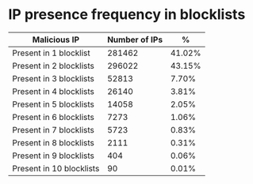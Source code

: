 # IP presence frequency in blocklists
| Malicious IP | Number of IPs | % |
|----|----|----|
| Present in 1 blocklist | 281462 | 41.02% |
| Present in 2 blocklists | 296022 | 43.15% |
| Present in 3 blocklists | 52813 | 7.70% |
| Present in 4 blocklists | 26140 | 3.81% |
| Present in 5 blocklists | 14058 | 2.05% |
| Present in 6 blocklists | 7273 | 1.06% |
| Present in 7 blocklists | 5723 | 0.83% |
| Present in 8 blocklists | 2111 | 0.31% |
| Present in 9 blocklists | 404 | 0.06% |
| Present in 10 blocklists | 90 | 0.01% |

